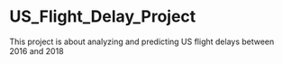 # US_Flight_Delay_Project
This project is about analyzing and predicting US flight delays between 2016 and 2018
